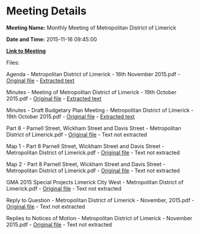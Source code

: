 # Meeting Details

**Meeting Name:** Monthly Meeting of Metropolitan District of Limerick

**Date and Time:** 2015-11-16 09:45:00

**[Link to Meeting](https://www.limerick.ie/council/whats-on/monthly-meeting-metropolitan-district-limerick-23)**

Files: 

Agenda - Metropolitan District of Limerick - 16th November 2015.pdf - [Original file](https://www.limerick.ie/sites/default/files/media/documents/2017-06/Agenda%20-%20Metropolitan%20District%20of%20Limerick%20-%2016th%20November%202015.pdf) - [Extracted text](./Agenda%20-%20Metropolitan%20District%20of%20Limerick%20-%2016th%20November%202015.md)

Minutes - Meeting of Metropolitan District of Limerick - 19th October 2015.pdf - [Original file](https://www.limerick.ie/sites/default/files/media/documents/2017-06/Minutes%20-%20Meeting%20of%20Metropolitan%20District%20of%20Limerick%20-%2019th%20October%202015.pdf) - [Extracted text](./Minutes%20-%20Meeting%20of%20Metropolitan%20District%20of%20Limerick%20-%2019th%20October%202015.md)

Minutes - Draft Budgetary Plan Meeting - Metropolitan District of Limerick - 19th October 2015.pdf - [Original file](https://www.limerick.ie/sites/default/files/media/documents/2017-06/Minutes%20-%20Draft%20Budgetary%20Plan%20Meeting%20-%20Metropolitan%20District%20of%20Limerick%20-%2019th%20October%202015.pdf) - [Extracted text](./Minutes%20-%20Draft%20Budgetary%20Plan%20Meeting%20-%20Metropolitan%20District%20of%20Limerick%20-%2019th%20October%202015.md)

Part 8 - Parnell Street, Wickham Street and Davis Street - Metropolitan District of Limerick.pdf - [Original file](https://www.limerick.ie/sites/default/files/media/documents/2017-06/Part%208%20-%20Parnell%20Street%2C%20Wickham%20Street%20and%20Davis%20Street%20-%20Metropolitan%20District%20of%20Limerick.pdf) - Text not extracted

Map 1 - Part 8 Parnell Street, Wickham Street and Davis Street - Metropolitan District of Limerick.pdf - [Original file](https://www.limerick.ie/sites/default/files/media/documents/2017-06/Map%201%20-%20Part%208%20Parnell%20Street%2C%20Wickham%20Street%20and%20Davis%20Street%20-%20Metropolitan%20District%20of%20Limerick.pdf) - Text not extracted

Map 2 - Part 8 Parnell Street, Wickham Street and Davis Street - Metropolitan District of Limerick.pdf - [Original file](https://www.limerick.ie/sites/default/files/media/documents/2017-06/Map%202%20-%20Part%208%20Parnell%20Street%2C%20Wickham%20Street%20and%20Davis%20Street%20-%20Metropolitan%20District%20of%20Limerick.pdf) - Text not extracted

GMA 2015 Special Projects Limerick City West - Metropolitan District of Limerick.pdf - [Original file](https://www.limerick.ie/sites/default/files/media/documents/2017-06/GMA%202015%20Special%20Projects%20Limerick%20City%20West%20-%20Metropolitan%20District%20of%20Limerick.pdf) - Text not extracted

Reply to Question - Metropolitan District of Limerick - November, 2015.pdf - [Original file](https://www.limerick.ie/sites/default/files/media/documents/2017-06/Reply%20to%20Question%20-%20Metropolitan%20District%20of%20Limerick%20-%20November%2C%202015.pdf) - Text not extracted

Replies to Notices of Motion - Metropolitan District of Limerick - November 2015.pdf - [Original file](https://www.limerick.ie/sites/default/files/media/documents/2017-06/Replies%20to%20Notices%20of%20Motion%20-%20Metropolitan%20District%20of%20Limerick%20-%20November%202015.pdf) - Text not extracted

